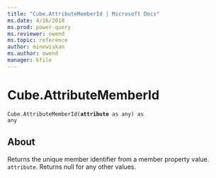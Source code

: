 ```yaml
---
title: "Cube.AttributeMemberId | Microsoft Docs"
ms.date: 4/16/2018
ms.prod: power-query
ms.reviewer: owend
ms.topic: reference
author: minewiskan
ms.author: owend
manager: kfile
---
```

# Cube.AttributeMemberId
<code>Cube.AttributeMemberId(<b>attribute</b> as any) as any</code>

## About
Returns the unique member identifier from a member property value. <code>attribute</code>. Returns null for any other values.
